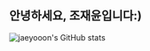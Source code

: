 ## 안녕하세요, 조재윤입니다:)
![jaeyooon's GitHub stats](https://github-readme-stats.vercel.app/api?username=jaeyooon&show_icons=true&theme=radical)